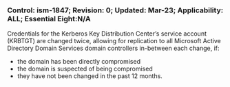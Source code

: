 ### Control: ism-1847; Revision: 0; Updated: Mar-23; Applicability: ALL; Essential Eight:N/A
<p>Credentials for the Kerberos Key Distribution Center’s service account (KRBTGT) are changed twice, allowing for replication to all Microsoft Active Directory Domain Services domain controllers in-between each change, if:</p>
                  <ul>
                     <li>the domain has been directly compromised</li>
                     <li>the domain is suspected of being compromised</li>
                     <li>they have not been changed in the past 12 months.</li>
                  </ul>